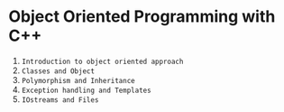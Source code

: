 # Object Oriented Programming with C++

1)  `Introduction to object oriented approach`
2)  `Classes and Object`
3)  `Polymorphism and Inheritance`
4)  `Exception handling and Templates`
5)  `IOstreams and Files`
